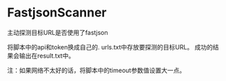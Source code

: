 # FastjsonScanner
主动探测目标URL是否使用了fastjson

将脚本中的api和token换成自己的.
urls.txt中存放要探测的目标URL。
成功的结果会输出在result.txt中。

注：如果网络不太好的话，将脚本中的timeout参数值设置大一点。
